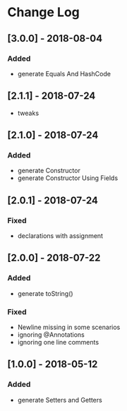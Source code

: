 # Change Log

## [3.0.0] - 2018-08-04

### Added

- generate Equals And HashCode

## [2.1.1] - 2018-07-24

- tweaks

## [2.1.0] - 2018-07-24

### Added

- generate Constructor
- generate Constructor Using Fields

## [2.0.1] - 2018-07-24

### Fixed

- declarations with assignment

## [2.0.0] - 2018-07-22

### Added

- generate toString()

### Fixed

- Newline missing in some scenarios
- ignoring @Annotations
- ignoring one line comments

## [1.0.0] - 2018-05-12

### Added

- generate Setters and Getters